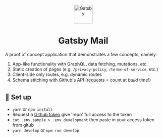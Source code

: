 <p align="center">
  <a href="https://www.gatsbyjs.org">
    <img alt="Gatsby" src="https://www.gatsbyjs.org/monogram.svg" width="60" />
  </a>
</p>
<h1 align="center">
  Gatsby Mail
</h1>

A proof of concept application that demonstrates a few concepts, namely:

1. App-like functionality with GraphQL, data fetching, mutations, etc.
1. Static creation of pages (e.g. `/privacy-policy`, `/terms-of-service`, etc.)
1. Client-side only routes, e.g. dynamic routes
1. Schema stitching with Github's API (requests ⭐ count at _build_ time!)

## 🚀 Set up

- `yarn` or `npm install`
- Request a [Github token](https://github.com/settings/tokens) give 'repo' full access to the token
- `cat .env.sample > .env.development` then paste in your access token from gitub
- `yarn develop` or `npm run develop`
